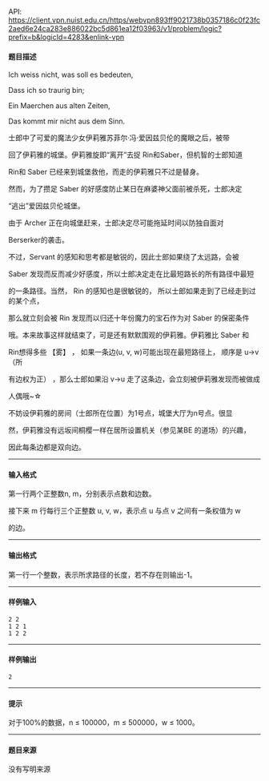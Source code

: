 API: https://client.vpn.nuist.edu.cn/https/webvpn893ff9021738b0357186c0f23fc2aed6e24ca283e886022bc5d861ea12f03963/v1/problem/logic?prefix=b&logicId=4283&enlink-vpn

#### 题目描述

Ich weiss nicht, was soll es bedeuten,

Dass ich so traurig bin;

Ein Maerchen aus alten Zeiten,

Das kommt mir nicht aus dem Sinn.

士郎中了可爱的魔法少女伊莉雅苏菲尔·冯·爱因兹贝伦的魔眼之后，被带

回了伊莉雅的城堡。伊莉雅旋即“离开”去捉 Rin和Saber，但机智的士郎知道

Rin和 Saber 已经来到城堡救他，而走的伊莉雅只不过是替身。

然而，为了攒足 Saber 的好感度防止某日在麻婆神父面前被杀死，士郎决定

“逃出”爱因兹贝伦城堡。

由于 Archer 正在向城堡赶来，士郎决定尽可能拖延时间以防独自面对

Berserker的袭击。

不过，Servant 的感知和思考都是敏锐的，因此士郎如果绕了太远路，会被

Saber 发现而反而减少好感度，所以士郎决定走在比最短路长的所有路径中最短

的一条路径。当然， Rin 的感知也是很敏锐的， 所以士郎如果走到了已经走到过的某个点，

那么就立刻会被 Rin 发现而以归还十年份魔力的宝石作为对 Saber 的保密条件

哦。本来故事这样就结束了，可是还有默默围观的伊莉雅。伊莉雅比 Saber 和

Rin想得多些 【雾】 ， 如果一条边(u, v, w)可能出现在最短路径上， 顺序是 u→v （所

有边权为正） ，那么士郎如果沿 v→u 走了这条边，会立刻被伊莉雅发现而被做成

人偶哦~☆

不妨设伊莉雅的房间（士郎所在位置）为1号点，城堡大厅为n号点。很显

然，伊莉雅没有远坂间桐樱一样在居所设置机关（参见某BE 的道场）的兴趣，

因此每条边都是双向边。

---

#### 输入格式

第一行两个正整数n, m，分别表示点数和边数。

接下来 m 行每行三个正整数 u, v, w，表示点 u 与点 v 之间有一条权值为 w

的边。

---

#### 输出格式

第一行一个整数，表示所求路径的长度，若不存在则输出-1。

---

#### 样例输入
```
2 2
1 2 1
1 2 2
```

---

#### 样例输出
```
2
```

---

#### 提示

对于100%的数据，n ≤ 100000，m ≤ 500000，w ≤ 1000。

---

#### 题目来源

没有写明来源